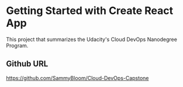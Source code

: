 # Getting Started with Create React App

This project that summarizes the Udacity's Cloud DevOps Nanodegree Program.

## Github URL

https://github.com/SammyBloom/Cloud-DevOps-Capstone


